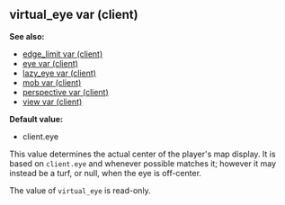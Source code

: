 ## virtual_eye var (client)
**See also:**
*   [edge_limit var (client)](/client/var/edge_limit)
*   [eye var (client)](/client/var/eye)
*   [lazy_eye var (client)](/client/var/lazy_eye)
*   [mob var (client)](/client/var/mob)
*   [perspective var (client)](/client/var/perspective)
*   [view var (client)](/client/var/view)
<!-- -->
**Default value:**
*   client.eye


This value determines the actual center of the player\'s map
display. It is based on `client.eye` and whenever possible matches it;
however it may instead be a turf, or null, when the eye is off-center.


The value of `virtual_eye` is read-only.